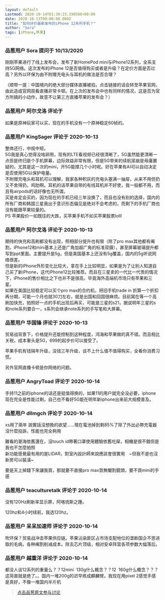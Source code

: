 ```yaml
---
layout: default
Lastmod: 2020-10-14T01:36:23.190586+00:00
date: 2020-10-13T00:00:00.000Z
title: "如何评价最新发布的iPhone 12系列手机？"
author: "Sora"
tags: [iPhone,苹果]
---
```



### 品葱用户 **Sora** 提问于 10/13/2020
    
刚刚苹果进行了线上发布会，发布了新HomePod mini与iPhone12系列，全系支持5G网络。这次发布的iPhone 12是否值得购买或者是升级？在定价方面是否过高？另外以环保为由不附赠充电头与耳机的做法是否合理？  
  
（顺带一提：中国境内的绝大部分媒体直播被掐，点击链接的话会转至苹果官网，由此造成官网观看直播非常卡顿。在上次的发布会中也有同样的情况，这是否为官方所搞的小动作，故意不让第三方直播苹果的发布会？）
    
                

### 品葱用户 **阿尔戈洛** 评论于 
        
如果是原神玩家可以买，现在的手机没有一个原神稳定60帧的。
        
                

### 品葱用户 **KingSager** 评论于 2020-10-13
        
整体还行，中规中矩。  
5G我是真心觉得没啥卵用，现有的LTE看视频已经很清晰了，5G虽然能更清晰一点但是终归是个手机屏幕，边际效益非常有限，但是5G带来的续航尿崩是毋庸置疑的，尤其是这一次的mini，开5G能撑几个小时呢。好在苹果有AI可以自动决定是否使用5G以保护电量。  
不附赠充电头和耳机可以理解，我家各种积灰的充电头塞满一抽屉，从来不用但扔又不舍得扔，鸡肋啊。耳机的话苹果自带的有线耳机并不好使，我一般都不用，而且有airpods的话好像也无所谓。  
买是肯定会买的，因为现在的手机已经三年没换了，而且也没有别的选择，国内的所有厂商和韩国三星我出于意识形态偏见是绝对不会考虑的，而剩下的手机厂商也没有能跟苹果较量的。  
PS 苹果股价一如既往的大跌，买苹果手机不如买苹果股票lolll
        
                

### 品葱用户 **阿尔戈洛** 评论于 2020-10-13
        
期待的快充和高刷都没有出现，照相部分提升也有限（除了pro max其他都有阉割，iPhone12和mini基本上还是广角加超广角的标准双摄），甚至屏幕玻璃提升都写到ppt里面。主要提升是5g，但是美国基本上还没有5g覆盖，国内的5g听说网络很差。  
但是新的iPhone外形变化比较大，拿在手上比较明显，如果是为了让别人知道自己买了新iPhone，这代iPhone12比较推荐。而且在三星卖的一代比一代贵的情况下，iPhone的售价相比之下也并不是很高，毕竟海外高端机市场只有苹果和三星。  
如果在美国比较稳定可以买个pro max的合约机，把旧手机trade in 折算一个折扣再分期，可能一个月也就30刀左右，就是出国和回国很麻烦。目前窝在等一个高刷加快充，拍照好一点的手机出现后再买，可能是三星的s21，据说明年三星的s和note系列要合一，s系列会继承note系列的手写笔和大屏幕。
        
                

### 品葱用户 **华国锋** 评论于 2020-10-13
        
贸易战背景下，价格提升还能控制到这种程度，鸿海和苹果做的真不错。而且相比关税，成本重头是5G，699的起步价可以接受了。  
  
苹果手机有钱隔年升级，没钱三年升级，谈不上什么值不值得购买，全看你消费习惯。  
  
另外官网直播卡顿是你网络的问题。
        
                

### 品葱用户 **AngryToad** 评论于 2020-10-14
        
手持11之前的iphone的话还是挺值得换的，如果11的用户就完全没必要，iphone现在完全是性能过剩，自己也不看好5G能在明年新iphone出来前大规模普及。
        
                

### 品葱用户 **dllmgch** 评论于 2020-10-14
        
xs用了兩年 說實話沒想換的欲望……現在電池掉到剩85%了除了外出必帶充電器沒什麼投訴，性能也完全夠用  
  
難看的瀏海依舊還在，沒touch id帶著口罩使用體驗依舊吃屎，相機是很不錯但是我也不怎麼拍照  
新功能感覺最有用的是LIDAR，對室內設計師來說應該會很實用　~但我不是也沒新房可以裝潢~  
  
要是天上掉錢下來讓我買，那就要不直接pro max買無閹割鏡頭，要不買mini的手感
        
                

### 品葱用户 **teaculturetalk** 评论于 2020-10-14
        
没有120Hz刷新率显示屏，阿喀琉斯之踵。  
  
120hz和4小时续航，我选120hz。
        
                

### 品葱用户 **呆呆加速师** 评论于 2020-10-14
        
吹环保？贸易战冲击苹果供应链。苹果沾染匪区占市场支配地位的垄断国企不思进取的毛病。各种阉割削减成本。除去芯片顶级，相对安卓阵营各项参数大幅落后。
        
                

### 品葱用户 **越重洋** 评论于 2020-10-14
        
都没人谈12系列的重量么？？12mini  130g什么概念？？12  160g什么概念？？？这简直就是绝了。。国内一堆200g的迟早练成麒麟臂。我现在用pixel 2感觉手感是真好，不像一堆国内半斤机
        
                





> [点击品葱原文参与讨论](https://pincong.rocks/question/32188)

